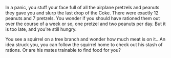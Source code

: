 In a panic, you stuff your face full of all the airplane
pretzels and peanuts they gave you and slurp the last drop of
the Coke. There were exactly 12 peanuts and 7 pretzels. You
wonder if you should have rationed them out over the course
of a week or so, one pretzel and two peanuts per day. But
it is too late, and you're still hungry.

You see a squirrel on a tree branch and wonder how much meat
is on it...An idea struck you, you can follow the squirrel home
to check out his stash of rations. Or are his mates trainable
to find food for you? 
